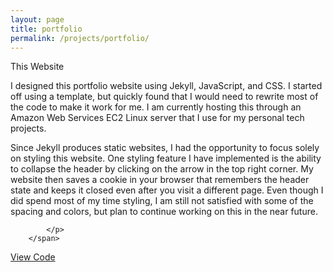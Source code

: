 ```yaml
---
layout: page
title: portfolio
permalink: /projects/portfolio/
---
```

<div class="header-row">
        <span class="header-text"> This Website </span>
</div>
<div class="description-row labs-page">
        <span class="description-text">
            <p>
                I designed this portfolio website using Jekyll, JavaScript, and CSS. I started off using a template, but quickly found that I would need to rewrite most of the code to make it work for me. I am currently hosting this through an Amazon Web Services EC2 Linux server that I use for my personal tech projects. 
            </p>
            <p>
                Since Jekyll produces static websites, I had the opportunity to focus solely on styling this website. One styling feature I have implemented is the ability to collapse the header by clicking on the arrow in the top right corner. My website then saves a cookie in your browser that remembers the header state and keeps it closed even after you visit a different page. Even though I did spend most of my time styling, I am still not satisfied with some of the spacing and colors, but plan to continue working on this in the near future.

            </p>
        </span>
</div>
<div>
    <div class="labs-demo-btn-container">
        <a class="a-no-style" href="https://github.com/joemalin95/portfolio" target="_blank">
            <div class="labs-demo-btn std-btn">
                <i class="fa fa-code"></i>
                View Code 
            </div>
        </a>
    </div>
</div>

